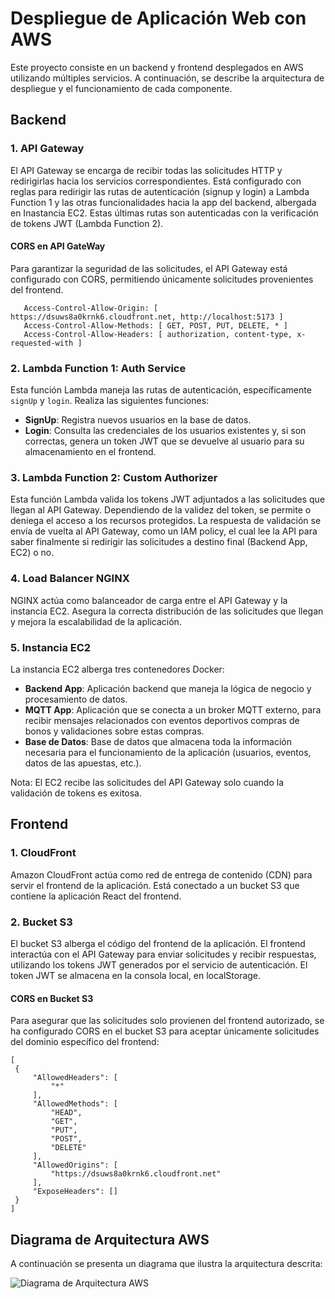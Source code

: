 
# Despliegue de Aplicación Web con AWS

Este proyecto consiste en un backend y frontend desplegados en AWS utilizando múltiples servicios. A continuación, se describe la arquitectura de despliegue y el funcionamiento de cada componente.

## Backend

### 1. **API Gateway**
   El API Gateway se encarga de recibir todas las solicitudes HTTP y redirigirlas hacia los servicios correspondientes. Está configurado con reglas para redirigir las rutas de autenticación (signup y login) a Lambda Function 1 y las otras funcionalidades hacia la app del backend, albergada en Inastancia EC2. Estas últimas rutas son autenticadas con la verificación de tokens JWT (Lambda Function 2).

#### **CORS en API GateWay**
Para garantizar la seguridad de las solicitudes, el API Gateway está configurado con CORS, permitiendo únicamente solicitudes provenientes del frontend.

```
   Access-Control-Allow-Origin: [ https://dsuws8a0krnk6.cloudfront.net, http://localhost:5173 ]
   Access-Control-Allow-Methods: [ GET, POST, PUT, DELETE, * ]
   Access-Control-Allow-Headers: [ authorization, content-type, x-requested-with ]

   ```

### 2. **Lambda Function 1: Auth Service**
   Esta función Lambda maneja las rutas de autenticación, específicamente `signUp` y `login`. Realiza las siguientes funciones:
   - **SignUp**: Registra nuevos usuarios en la base de datos.
   - **Login**: Consulta las credenciales de los usuarios existentes y, si son correctas, genera un token JWT que se devuelve al usuario para su almacenamiento en el frontend.
   
### 3. **Lambda Function 2: Custom Authorizer**
   Esta función Lambda valida los tokens JWT adjuntados a las solicitudes que llegan al API Gateway. Dependiendo de la validez del token, se permite o deniega el acceso a los recursos protegidos. La respuesta de validación se envía de vuelta al API Gateway,  como un IAM policy, el cual lee la API para saber finalmente si redirigir las solicitudes a destino final (Backend App, EC2) o no.

### 4. **Load Balancer NGINX**
   NGINX actúa como balanceador de carga entre el API Gateway y la instancia EC2. Asegura la correcta distribución de las solicitudes que llegan y mejora la escalabilidad de la aplicación.

### 5. **Instancia EC2**
   La instancia EC2 alberga tres contenedores Docker:
   - **Backend App**: Aplicación backend que maneja la lógica de negocio y procesamiento de datos.
   - **MQTT App**: Aplicación que se conecta a un broker MQTT externo, para recibir mensajes relacionados con eventos deportivos compras de bonos y validaciones sobre estas compras.
   - **Base de Datos**: Base de datos que almacena toda la información necesaria para el funcionamiento de la aplicación (usuarios, eventos, datos de las apuestas, etc.).

   Nota: El EC2 recibe las solicitudes del API Gateway solo cuando la validación de tokens es exitosa.


## Frontend

### 1. **CloudFront**
   Amazon CloudFront actúa como red de entrega de contenido (CDN) para servir el frontend de la aplicación. Está conectado a un bucket S3 que contiene la aplicación React del frontend.

### 2. **Bucket S3**
   El bucket S3 alberga el código del frontend de la aplicación. El frontend interactúa con el API Gateway para enviar solicitudes y recibir respuestas, utilizando los tokens JWT generados por el servicio de autenticación. El token JWT se almacena en la consola local, en localStorage.

#### **CORS en Bucket S3**
   Para asegurar que las solicitudes solo provienen del frontend autorizado, se ha configurado CORS en el bucket S3 para aceptar únicamente solicitudes del dominio específico del frontend:
   ```
   [
    {
        "AllowedHeaders": [
            "*"
        ],
        "AllowedMethods": [
            "HEAD",
            "GET",
            "PUT",
            "POST",
            "DELETE"
        ],
        "AllowedOrigins": [
            "https://dsuws8a0krnk6.cloudfront.net"
        ],
        "ExposeHeaders": []
    }
]
   ```

## Diagrama de Arquitectura AWS

A continuación se presenta un diagrama que ilustra la arquitectura descrita:

![Diagrama de Arquitectura AWS](/DiagramaArquitecturaAWS.png)
